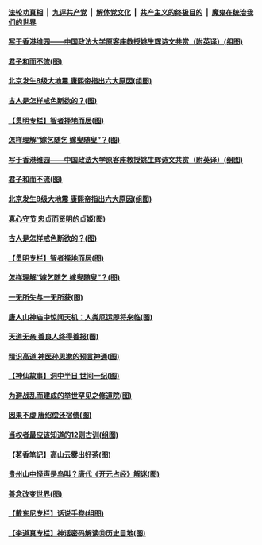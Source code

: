 

####  [法轮功真相](../../../../basic/blob/master/README.md?t=07100402) &nbsp;|&nbsp; [九评共产党](../../../../9ping.md/blob/master/README.md?t=07100402) &nbsp;|&nbsp; [解体党文化](../../../../jtdwh.md/blob/master/README.md?t=07100402)  &nbsp;|&nbsp; [共产主义的终极目的](../../../../gczydzjmd.md/blob/master/README.md?t=07100402) &nbsp;|&nbsp; [魔鬼在统治我们的世界](../../../../mgztzwmdsj.md/blob/master/README.md?t=07100402) 

#### [写于香港维园——中国政法大学原客座教授姚生辉诗文共赏（附英译）(组图)](../pages/p7/938935.md?t=07100402) 

#### [君子和而不流(图)](../pages/p7/938661.md?t=07100402) 

#### [北京发生8级大地震 康熙帝指出六大原因(组图)](../pages/p7/939083.md?t=07100402) 

#### [古人是怎样戒色断欲的？(图)](../pages/p7/939115.md?t=07100402) 

#### [【贯明专栏】智者择地而居(图)](../pages/p7/938962.md?t=07100402) 

#### [怎样理解“嫁乞随乞 嫁叟随叟”？(图)](../pages/p7/938660.md?t=07100402) 

#### [写于香港维园——中国政法大学原客座教授姚生辉诗文共赏（附英译）(组图)](../pages/p7/938935.md?t=07100402) 

#### [君子和而不流(图)](../pages/p7/938661.md?t=07100402) 

#### [北京发生8级大地震 康熙帝指出六大原因(组图)](../pages/p7/939083.md?t=07100402) 

#### [真心守节 忠贞而贤明的贞姬(图)](../pages/p7/938969.md?t=07100402) 

#### [古人是怎样戒色断欲的？(图)](../pages/p7/939115.md?t=07100402) 

#### [【贯明专栏】智者择地而居(图)](../pages/p7/938962.md?t=07100402) 

#### [怎样理解“嫁乞随乞 嫁叟随叟”？(图)](../pages/p7/938660.md?t=07100402) 

#### [一无所失与一无所获(图)](../pages/p7/938964.md?t=07100402) 

#### [唐人山神庙中惊闻天机：人类厄运即将来临(图)](../pages/p7/938830.md?t=07100402) 

#### [天道无亲 善良人终得善报(图)](../pages/p7/938657.md?t=07100402) 

#### [精识高道 神医孙思邈的预言神通(图)](../pages/p7/938855.md?t=07100402) 

#### [【神仙故事】洞中半日 世间一纪(图)](../pages/p7/938663.md?t=07100402) 

#### [为避战乱而建成的举世罕见之修道院(图)](../pages/p7/938715.md?t=07100402) 

#### [因果不虚 唐绍偿还宿债(图)](../pages/p7/938656.md?t=07100402) 

#### [当权者最应该知道的12则古训(组图)](../pages/p7/938581.md?t=07100402) 

#### [【茗香笔记】高山云雾出好茶(图)](../pages/p7/938345.md?t=07100402) 

#### [贵州山中怪声是鸟叫？唐代《开元占经》解迷(图)](../pages/p7/938669.md?t=07100402) 

#### [善念改变世界(图)](../pages/p7/938282.md?t=07100402) 

#### [【戴东尼专栏】话说手卷(组图)](../pages/p7/936297.md?t=07100402) 

#### [【李道真专栏】神话密码解读⑩历史目地(图)](../pages/p7/938337.md?t=07100402) 

